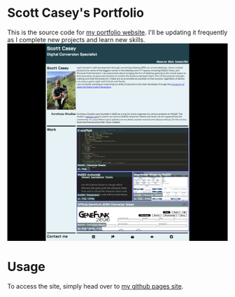 # Scott Casey's Portfolio
This is the source code for [my portfolio website](https://kurohyou.github.io/Scott-Casey-Portfolio/). I'll be updating it frequently as I complete new projects and learn new skills.
![Site Preview](/assets/images/newpreview.png)
# Usage
To access the site, simply head over to [my github pages site](https://kurohyou.github.io/Scott-Casey-Portfolio/).
